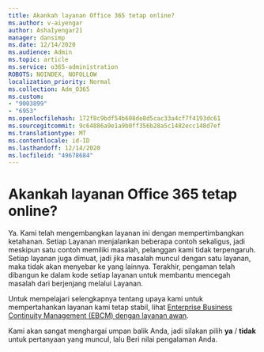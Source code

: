 ```yaml
---
title: Akankah layanan Office 365 tetap online?
ms.author: v-aiyengar
author: AshaIyengar21
manager: dansimp
ms.date: 12/14/2020
ms.audience: Admin
ms.topic: article
ms.service: o365-administration
ROBOTS: NOINDEX, NOFOLLOW
localization_priority: Normal
ms.collection: Adm_O365
ms.custom:
- "9003899"
- "6953"
ms.openlocfilehash: 172f8c9bdf54b608de8d5cac33a4cf7f4193dc61
ms.sourcegitcommit: 9c64886a9e1a9b0ff356b28a5c1482ecc148d7ef
ms.translationtype: MT
ms.contentlocale: id-ID
ms.lasthandoff: 12/14/2020
ms.locfileid: "49678684"
---
```

# <a name="will-office-365-services-stay-online"></a>Akankah layanan Office 365 tetap online?

Ya. Kami telah mengembangkan layanan ini dengan mempertimbangkan ketahanan. Setiap Layanan menjalankan beberapa contoh sekaligus, jadi meskipun satu contoh memiliki masalah, pelanggan kami tidak terpengaruh. Setiap layanan juga dimuat, jadi jika masalah muncul dengan satu layanan, maka tidak akan menyebar ke yang lainnya. Terakhir, pengaman telah dibangun ke dalam kode setiap layanan untuk membantu mencegah masalah dari berjenjang melalui Layanan.

Untuk mempelajari selengkapnya tentang upaya kami untuk mempertahankan layanan kami tetap stabil, lihat [Enterprise Business Continuity Management (EBCM) dengan layanan awan](https://go.microsoft.com/fwlink/?linkid=2124377).

Kami akan sangat menghargai umpan balik Anda, jadi silakan pilih **ya** / **tidak** untuk pertanyaan yang muncul, lalu Beri nilai pengalaman Anda.